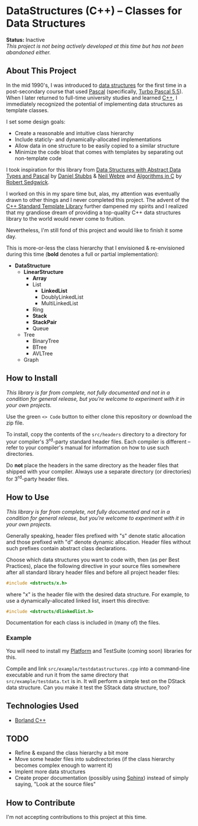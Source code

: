 # DataStructures (C++) &ndash; Classes for Data Structures
**Status:**  Inactive<br />
*This project is not being actively developed at this time but has not been abandoned either.*

## About This Project

In the mid 1990's, I was introduced to [data structures](https://builtin.com/data-science/data-structures) for the first time in a post-secondary course that used [Pascal](https://www.standardpascal.org/) (specifically, [Turbo Pascal 5.5](https://en.wikipedia.org/wiki/Turbo_Pascal#Version_5.5)).  When I later returned to full-time university studies and learned [C++](https://isocpp.org/), I immediately recognized the potential of implementing data structures as template classes.

I set some design goals:

- Create a reasonable and intuitive class hierarchy
- Include staticly- and dynamically-allocated implementations
- Allow data in one structure to be easily copied to a similar structure
- Minimize the code bloat that comes with templates by separating out non-template code

I took inspiration for this library from [Data Structures with Abstract Data Types and Pascal](https://isbnsearch.org/isbn/9780534092641) by [Daniel Stubbs](https://www.researchgate.net/scientific-contributions/Daniel-F-Stubbs-69937610) &amp; [Neil Webre](https://www.researchgate.net/scientific-contributions/Neil-W-Webre-2086313560) and [Algorithms in C](https://isbnsearch.org/isbn/9780201514254) by [Robert Sedgwick](https://sedgewick.io/).

I worked on this in my spare time but, alas, my attention was eventually drawn to other things and I never completed this project.  The advent of the [C++ Standard Template Library](https://www.cplusplus.com/reference/stl/) further dampened my spirits and I realized that my grandiose dream of providing a top-quality C++ data structures library to the world would never come to fruition.

Nevertheless, I'm still fond of this project and would like to finish it some day.

This is more-or-less the class hierarchy that I envisioned &amp; re-envisioned during this time (**bold** denotes a full or partial implementation):

- **DataStructure**
  - **LinearStructure**
    - **Array**
    - List
      - **LinkedList**
      - DoublyLinkedList
      - MultiLinkedList
    - Ring
    - **Stack**
    - **StackPair**
    - Queue
  - Tree
    - BinaryTree
    - BTree
    - AVLTree
  - Graph

## How to Install

*This library is far from complete, not fully documented and not in a condition for general release, but you're welcome to experiment with it in your own projects.*

Use the green `<> Code` button to either clone this repository or download the zip file.

To install, copy the contents of the `src/headers` directory to a directory for your compiler's 3<sup>rd</sup>-party standard header files.  Each compiler is different &ndash; refer to your compiler's manual for information on how to use such directories.

Do **not** place the headers in the same directory as the header files that shipped with your compiler.  Always use a separate directory (or directories) for 3<sup>rd</sup>-party header files.

## How to Use

*This library is far from complete, not fully documented and not in a condition for general release, but you're welcome to experiment with it in your own projects.*

Generally speaking, header files prefixed with "s" denote static allocation and those prefixed with "d" denote dynamic allocation.  Header files without such prefixes contain abstract class declarations. 

Choose which data structures you want to code with, then (as per Best Practices), place the following directive in your source files somewhere after all standard library header files and before all project header files:

```c
#include <dstructs/x.h>
```

where "x" is the header file with the desired data structure.  For example, to use a dynamically-allocated linked list, insert this directive:

```c
#include <dstructs/dlinkedlist.h>
```

Documentation for each class is included in (many of) the files.

### Example

You will need to install my [Platform](https://github.com/kwoodman1970/Platform) and TestSuite (coming soon) libraries for this.

Compile and link `src/example/testdatastructures.cpp` into a command-line executable and run it from the same directory that `src/example/testdata.txt` is in.  It will perform a simple test on the DStack data structure.  Can you make it test the SStack data structure, too?

## Technologies Used

- [Borland C++](https://en.wikipedia.org/wiki/Borland_C%2B%2B)

## TODO

- Refine &amp; expand the class hierarchy a bit more
- Move some header files into subdirectories (if the class hierarchy becomes complex enough to warrent it)
- Implent more data structures
- Create proper documentation (possibly using [Sphinx](https://www.sphinx-doc.org/)) instead of simply saying, "Look at the source files"

## How to Contribute

I'm not accepting contributions to this project at this time.
